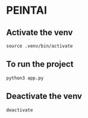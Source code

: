 # PEINTAI

## Activate the venv
`source .venv/bin/activate`

## To run the project
`python3 app.py`

## Deactivate the venv
`deactivate`